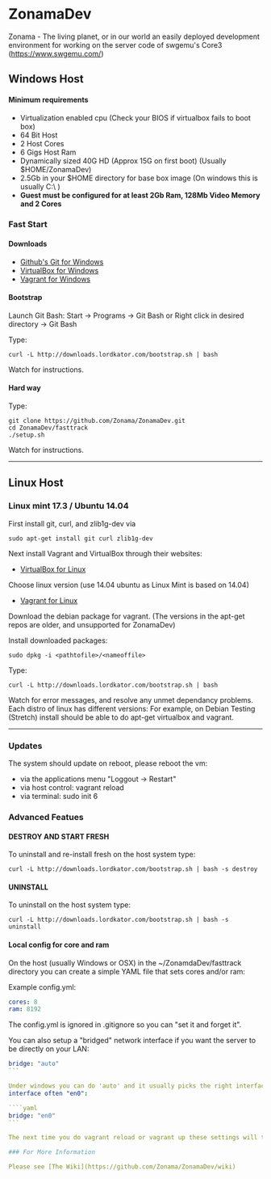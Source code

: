 # ZonamaDev

Zonama - The living planet, or in our world an easily deployed development environment for working on the server code of swgemu's Core3 (https://www.swgemu.com/)

## Windows Host

#### Minimum requirements
- Virtualization enabled cpu (Check your BIOS if virtualbox fails to boot box)
- 64 Bit Host
- 2 Host Cores
- 6 Gigs Host Ram
- Dynamically sized 40G HD (Approx 15G on first boot) (Usually $HOME/ZonamaDev)
- 2.5Gb in your $HOME directory for base box image (On windows this is usually C:\ )
- **Guest must be configured for at least 2Gb Ram, 128Mb Video Memory and 2 Cores**

### Fast Start

#### Downloads
* [Github's Git for Windows](https://git-for-windows.github.io)
* [VirtualBox for Windows](https://www.virtualbox.org/wiki/Downloads)
* [Vagrant for Windows](https://www.vagrantup.com/downloads.html)
 
#### Bootstrap
Launch Git Bash: Start -> Programs -> Git Bash
or
Right click in desired directory -> Git Bash

Type:
````
curl -L http://downloads.lordkator.com/bootstrap.sh | bash
````

Watch for instructions.

#### Hard way

Type:
````
git clone https://github.com/Zonama/ZonamaDev.git
cd ZonamaDev/fasttrack
./setup.sh
````

Watch for instructions.

---

## Linux Host

### Linux mint 17.3 / Ubuntu 14.04
First install git, curl, and zlib1g-dev via
````
sudo apt-get install git curl zlib1g-dev
````
Next install Vagrant and VirtualBox through their websites:
 * [VirtualBox for Linux](https://www.virtualbox.org/wiki/Linux_Downloads)
   
Choose linux version (use 14.04 ubuntu as Linux Mint is based on 14.04)
 
 * [Vagrant for Linux](https://www.vagrantup.com/downloads.html)
   
Download the debian package for vagrant.  (The versions in the apt-get repos are older, and unsupported for ZonamaDev)

Install downloaded packages:
````
sudo dpkg -i <pathtofile>/<nameoffile>
````
Type:
````
curl -L http://downloads.lordkator.com/bootstrap.sh | bash
````
Watch for error messages, and resolve any unmet dependancy problems.  Each distro of linux has different versions:
For example, on Debian Testing (Stretch) install should be able to do apt-get virtualbox and vagrant.

---

### Updates

The system should update on reboot, please reboot the vm:

* via the applications menu "Loggout -> Restart"
* via host control: vagrant reload
* via terminal: sudo init 6

### Advanced Featues

#### DESTROY AND START FRESH

To uninstall and re-install fresh on the host system type:

````
curl -L http://downloads.lordkator.com/bootstrap.sh | bash -s destroy
````


#### UNINSTALL

To uninstall on the host system type:

````
curl -L http://downloads.lordkator.com/bootstrap.sh | bash -s uninstall
````

#### Local config for core and ram

On the host (usually Windows or OSX) in the ~/ZonamdaDev/fasttrack directory you can create a simple YAML file that sets cores and/or ram:

Example config.yml:
```yaml
cores: 8
ram: 8192
```
The config.yml is ignored in .gitignore so you can "set it and forget it".

You can also setup a "bridged" network interface if you want the server to be directly on your LAN:

````yaml
bridge: "auto"
```

Under windows you can do 'auto' and it usually picks the right interface on OSX you will need to choose the right
interface often "en0":

````yaml
bridge: "en0"
```

The next time you do vagrant reload or vagrant up these settings will take effect.

### For More Information

Please see [The Wiki](https://github.com/Zonama/ZonamaDev/wiki)
